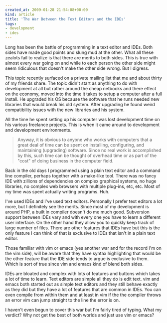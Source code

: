 ```yaml
---
created_at: 2009-01-28 21:54:08+00:00
kind: article
title: 'The War Between the Text Editors and the IDEs'
tags:
- development
- ides
---
```


Long has been the battle of programming in a text editor and IDEs. Both sides
have made good points and slung mud at the other. What all these zealots fail
to realize is that there are merits to both sides. This is true with almost
every war going on and while to each person the other side might seem
ridiculous that doesn't make the other side wrong. But I digress.

This topic recently surfaced on a private mailing list that me and about thirty
of my friends share. The topic didn't start as anything to do with development
at all but rather around the cheap netbooks and there effect on the economy,
moved into the time it takes to setup a computer after a full install. He
upgraded his OS because the software that he runs needed new libraries that
would break his old system. After upgrading he found weird compatibility issues
with the new libraries and his system.

All the time he spent setting up his computer was lost development time on his
various freelance projects. This is when it came around to development and
development environments.

> Anyway, it is obvious to anyone who works with computers that a great deal of
> time can be spent on installing, configuring, and maintaining (upgrading)
> software. Since no real work is accomplished by this, such time can be
> thought of overhead time or as part of the "cost" of doing business in the
> computer field.

Back in the old days I programmed using a plain text editor and a command line
compiler, perhaps together with a make-like tool. There was no fancy IDE with
zillions of dependencies on complex graphical systems, no huge libraries, no
complex web browsers with multiple plug-ins, etc, etc. Most of my time was
spent actually writing programs. Huh.

I've used IDEs and I've used text editors. Personally I prefer text editors a
lot more, but I definitely see the merits. Since most of my development is
around PHP, a built in compiler doesn't do me much good. Subversion support
between IDEs vary and with every one you have to learn a different user
interface. On the other hand they allow you to quickly keep track of large
number of files. There are other features that IDEs have but this is the only
feature I can think of that is exclusive to IDEs that isn't in a plain text
editor.

Those familiar with vim or emacs (yes another war and for the record I'm on the
vim side), will be aware that they have syntax highlighting that would be the
other feature that the IDE side tends to argue is exclusive to them. Which is
sort of true since vim and emacs kind of blend both sides.

IDEs are bloated and complex with lots of features and buttons which takes a
lot of time to learn. Text editors are simple all they do is edit text. vim and
emacs both started out as simple text editors and they still behave exactly as
they did but they have a lot of features that are common in IDEs. You can even
compile from within them and at least in vim if the the compiler throws an
error vim can jump straight to the line the error is on.

I haven't even begun to cover this war but I'm fairly tired of typing. What my
verdict? Why not get the best of both worlds and just use vim or emacs?

